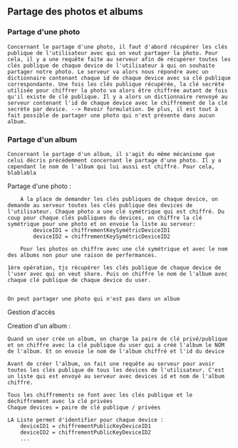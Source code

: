 ## Partage des photos et albums


### Partage d'une photo

    Concernant le partage d'une photo, il faut d'abord récupérer les clés publique de l'utilisateur avec qui on veut partager la photo. Pour cela, il y a une requête faite au serveur afin de récupérer toutes les clés publique de chaque device de l'utilisateur à qui on souhaite partager notre photo. Le serveur va alors nous répondre avec un dictionnaire contenant chaque id de chaque device avec sa clé publique correspondante. Une fois les clés publique récupérée, la clé secrète utilisée pour chiffrer la photo va alors être chiffrée autant de fois qu'il existe de clé publique. Il y a alors un dictionnaire renvoyé au serveur contenant l'id de chaque device avec le chiffrement de la clé secrète par device. --> Revoir formulation. De plus, il est tout à fait possible de partager une photo qui n'est présente dans aucun album.

### Partage d'un album 

    Concernant le partage d'un album, il s'agit du même mécanisme que celui décris précédemment concernant le partage d'une photo. Il y a cependant le nom de l'album qui lui aussi est chiffré. Pour cela, blablabla

Partage d'une photo :

        A la place de demander les clés publiques de chaque device, on demande au serveur toutes les clés publique des devices de l'utilisateur. Chaque photo a une clé symétrique qui est chiffré. Du coup pour chaque clés publiques du devices, on chiffre la clé symétrique pour une photo et on envoie la liste au serveur: 
            deviceID1 = chiffrementKeySymétricDeviceID1
            deviceID2 = chiffrementKeySymétricDeviceID2

        Pour les photos on chiffre avec une clé symétrique et avec le nom des albums non pour une raison de perfermances.

    1ère opération, tjs récupérer les clés publique de chaque device de l'user avec qui on veut share. Puis on chiffre le nom de l'album avec chaque clé publique de chaque device du user.


    On peut partager une photo qui n'est pas dans un album

Gestion d'accès

Creation d'un album : 

    Quand un user crée un album, on charge la paire de clé privé/publique et on chiffre avec la clé publique du user qui a créé l'album le NOM de l'album. Et on envoie le nom de l'album chiffré et l'id du device

    Avant de créer l'album, on fait une requête au serveur pour avoir toutes les clés publique de tous les devices de l'utilisateur. C'est un liste qui est envoyé au serveur avec devices id et nom de l'album chiffré. 

    Tous les chiffrements se font avec les clés publique et le déchiffrement avec la clé privées
    Chaque devices = paire de clé publique / privées

    LA Liste permet d'identifier pour chaque device :
        deviceID1 = chiffrementPublicKeyDeviceID1
        deviceID2 = chiffrementPublicKeyDeviceID2
        ... 

    

    
